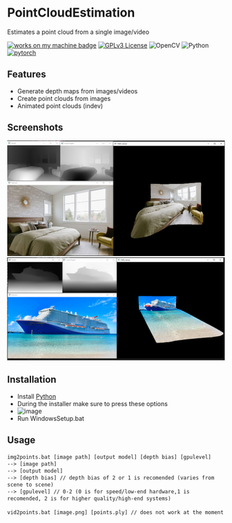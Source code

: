 
# PointCloudEstimation

Estimates a point cloud from a single image/video


[![works on my machine badge](https://cdn.jsdelivr.net/gh/nikku/works-on-my-machine@v0.4.0/badge.svg)](https://github.com/nikku/works-on-my-machine)
[![GPLv3 License](https://img.shields.io/badge/License-GPL%20v3-yellow.svg)](https://opensource.org/licenses/)
![OpenCV](https://img.shields.io/badge/opencv-%23white.svg?style=for-the-badge&logo=opencv&logoColor=white)
![Python](https://img.shields.io/badge/python-3670A0?style=for-the-badge&logo=python&logoColor=ffdd54)
[![pytorch](https://img.shields.io/badge/PyTorch-1.6.0-EE4C2C.svg?style=flat&logo=pytorch)](https://pytorch.org)

## Features

- Generate depth maps from images/videos
- Create point clouds from images
- Animated point clouds (indev)



## Screenshots

![screen2](https://github.com/nexacopic/PointCloudEstimation/blob/readme/assets/screenshot2.png)
![screen1](https://github.com/nexacopic/PointCloudEstimation/blob/readme/assets/screenshot1.png)


## Installation

- Install [Python](https://www.python.org/downloads/)
- During the installer make sure to press these options
- ![image](https://github.com/nexacopic/PointCloudEstimation/assets/142146272/5c9f5001-2073-4afd-9340-d9b7e3ba148b)
- Run WindowsSetup.bat



    
## Usage

```batch
img2points.bat [image path] [output model] [depth bias] [gpulevel]
--> [image path]
--> [output model]
--> [depth bias] // depth bias of 2 or 1 is recomended (varies from scene to scene)
--> [gpulevel] // 0-2 (0 is for speed/low-end hardware,1 is recomended, 2 is for higher quality/high-end systems)

vid2points.bat [image.png] [points.ply] // does not work at the moment
```

